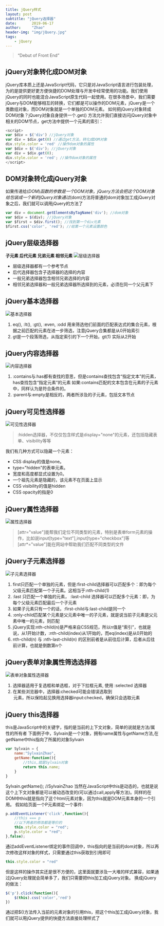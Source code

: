 ```yaml
---
title: jQuery样式
layout: post
subtitle: "jQuery选择器"
date:       2019-06-17
author:     "Zhao"
header-img: "img/jQuery.jpg"
tags: 
    - jQuery
---
```


> “Debut of Front End”

## jQuery对象转化成DOM对象
jQuery库本质上还是JavaScript代码，它只是对JavaScript语言进行包装处理，为的是提供更好更方便快捷的DOM处理与开发中经常使用的功能。我们使用jQuery的同时也能混合JavaScript原生代码一起使用。在很多场景中，我们需要jQuery与DOM能够相互的转换，它们都是可以操作的DOM元素，jQuery是一个类数组对象，而DOM对象就是一个单独的DOM元素。
如何把jQuery对象转成DOM对象？jQuery对象自身提供一个.get() 方法允许我们直接访问jQuery对象中相关的DOM节点，get方法中提供一个元素的索引：
```JavaScript
<script>
var $div = $('div') //jQuery对象
var div = $div.get(0) //通过get方法，转化成DOM对象
div.style.color = 'red' //操作dom对象的属性
var $div = $('div'); //jQuery对象
var div = $div.get(0);
div.style.color = 'red'; //操作dom对象的属性
</script>
```
## DOM对象转化成jQuery对象
如果传递给$(DOM)函数的参数是一个DOM对象，jQuery方法会把这个DOM对象给包装成一个新的jQuery对象
通过$(dom)方法将普通的dom对象加工成jQuery对象之后，我们就可以调用jQuery的方法了
```JavaScript
var div = document.getElementsByTagName('div'); //dom对象
var $div = $(div); //jQuery对象
var $first = $div.first(); //找到第一个div元素
$first.css('color', 'red'); //给第一个元素设置颜色
```
## jQuery层级选择器
**子元素 后代元素 兄弟元素 相邻元素**
![层级选择器](https://i.loli.net/2019/06/17/5d07a263c2c6114960.jpg)

- 层级选择器都有一个参考节点
- 后代选择器包含子选择器的选择的内容
- 一般兄弟选择器包含相邻兄弟选择的内容
- 相邻兄弟选择器和一般兄弟选择器所选择到的元素，必须在同一个父元素下
## jQuery基本选择器
![基本选择器](https://i.loli.net/2019/06/17/5d07a299bc8cb32019.jpg)
1. eq(), :lt(), :gt(), :even, :odd 用来筛选他们前面的匹配表达式的集合元素，根据之前匹配的元素在进一步筛选，注意jQuery合集都是从0开始索引
2. gt是一个段落筛选，从指定索引的下一个开始，gt(1) 实际从2开始

## jQuery内容选择器
![内容选择器](https://i.loli.net/2019/06/17/5d07a2b7dceec69508.jpg)
1. :contains与:has都有查找的意思，但是contains查找包含“指定文本”的元素，has查找包含“指定元素”的元素
如果:contains匹配的文本包含在元素的子元素中，同样认为是符合条件的。
2. :parent与:empty是相反的，两者所涉及的子元素，包括文本节点

## jQuery可见性选择器
![可见性选择器](https://i.loli.net/2019/06/17/5d07a2d09900960635.jpg)
>:hidden选择器，不仅仅包含样式是display="none"的元素，还包括隐藏表单、visibility等等

我们有几种方式可以隐藏一个元素：
- CSS display的值是none。
- type="hidden"的表单元素。
- 宽度和高度都显式设置为0。
- 一个祖先元素是隐藏的，该元素不在页面上显示
- CSS visibility的值是hidden
- CSS opacity的指是0

## jQuery属性选择器
![属性选择器](https://i.loli.net/2019/06/17/5d07a2e469e1060482.jpg)
> [attr="value"]能帮我们定位不同类型的元素，特别是表单form元素的操作，比如说input[type="text"],input[type="checkbox"]等
> [attr*="value"]能在网站中帮助我们匹配不同类型的文件

## jQuery子元素选择器
![子元素选择器](https://i.loli.net/2019/06/17/5d07a2f6e30b825141.jpg)
1. first只匹配一个单独的元素，但是:first-child选择器可以匹配多个：即为每个父级元素匹配第一个子元素。这相当于:nth-child(1)
2. :last 只匹配一个单独的元素， :last-child 选择器可以匹配多个元素：即，为每个父级元素匹配最后一个子元素
3. 如果子元素只有一个的话，:first-child与:last-child是同一个
4. :only-child匹配某个元素是父元素中唯一的子元素，就是说当前子元素是父元素中唯一的元素，则匹配
5. jQuery实现:nth-child(n)是严格来自CSS规范，所以n值是“索引”，也就是说，从1开始计数，:nth-child(index)从1开始的，而eq(index)是从0开始的
6. nth-child(n) 与 :nth-last-child(n) 的区别前者是从前往后计算，后者从后往前计算，也就是倒数第n个

## jQuery表单对象属性筛选选择器
![表单对象属性选择器](https://i.loli.net/2019/06/17/5d07a31065eaf80397.jpg)
1. 选择器适用于复选框和单选框，对于下拉框元素, 使用 :selected 选择器
2. 在某些浏览器中，选择器:checked可能会错误选取到<option>元素，所以保险起见换用选择器input:checked，确保只会选取<input>元素

## jQuery this选择器
this是JavaScript中的关键字，指的是当前的上下文对象，简单的说就是方法/属性的所有者
下面例子中，Sylvain是一个对象，拥有name属性与getName方法,在getName中this指向了所属的对象Sylvain
```JavaScript
var Sylvain = {
    name:"SylvainZhao",
    getName:function(){
        //this,就是Sylvain对象
        return this.name;
    }
}
```
Sylvain.getName(); //SylvainZhao
当然在JavaScript中this是动态的，也就是说这个上下文对象都是可以被动态改变的(可以通过call,apply等方法)。同样的在DOM中this就是指向了这个html元素对象，因为this就是DOM元素本身的一个引用。
假如给页面一个P元素绑定一个事件:
```JavaScript
p.addEventListener('click',function(){
    //this === p
    //以下两者的修改都是等价的
    this.style.color = "red";
    p.style.color = "red";
},false);
```
通过addEventListener绑定的事件回调中，this指向的是当前的dom对象，所以再次修改这样对象的样式，只需要通过this获取到引用即可
```JavaScript
this.style.color = "red"
``` 
但是这样的操作其实还是很不方便的，这里面就要涉及一大堆的样式兼容，如果通过jQuery处理就会简单多了，我们只需要把this加工成jQuery对象。
换成jQuery的做法：
```JavaScript
$('p').click(function(){
    $(this).css('color','red')
})
``` 
通过把$()方法传入当前的元素对象的引用this，把这个this加工成jQuery对象，我们就可以用jQuery提供的快捷方法直接处理样式了